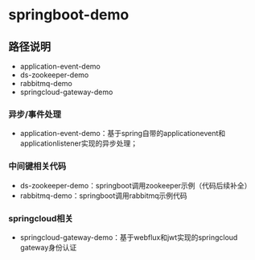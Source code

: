 # springboot-demo
## 路径说明
- application-event-demo
- ds-zookeeper-demo
- rabbitmq-demo
- springcloud-gateway-demo

### 异步/事件处理
- application-event-demo：基于spring自带的applicationevent和applicationlistener实现的异步处理；

### 中间键相关代码
- ds-zookeeper-demo：springboot调用zookeeper示例（代码后续补全）
- rabbitmq-demo：springboot调用rabbitmq示例代码

### springcloud相关
- springcloud-gateway-demo：基于webflux和jwt实现的springcloud gateway身份认证
